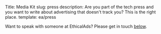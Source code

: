 Title: Media Kit
slug: press
description: Are you part of the tech press and you want to write about advertising that doesn't track you? This is the right place.
template: ea/press


Want to speak with someone at EthicalAds? Please get in touch [below](#inbound-form).
